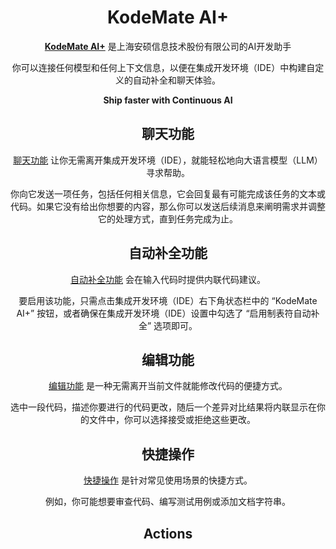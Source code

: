 <!-- Plugin description -->

<h1 align="center">KodeMate AI+</h1>

<div align="center">

[**KodeMate AI+**]() 是上海安硕信息技术股份有限公司的AI开发助手


你可以连接任何模型和任何上下文信息，以便在集成开发环境（IDE）中构建自定义的自动补全和聊天体验。

<p></p>

**Ship faster with Continuous AI**


## 聊天功能

[聊天功能]() 让你无需离开集成开发环境（IDE），就能轻松地向大语言模型（LLM）寻求帮助。

你向它发送一项任务，包括任何相关信息，它会回复最有可能完成该任务的文本或代码。如果它没有给出你想要的内容，那么你可以发送后续消息来阐明需求并调整它的处理方式，直到任务完成为止。


## 自动补全功能
[自动补全功能]() 会在输入代码时提供内联代码建议。

要启用该功能，只需点击集成开发环境（IDE）右下角状态栏中的 “KodeMate AI+” 按钮，或者确保在集成开发环境（IDE）设置中勾选了 “启用制表符自动补全” 选项即可。


## 编辑功能
[编辑功能]() 是一种无需离开当前文件就能修改代码的便捷方式。

选中一段代码，描述你要进行的代码更改，随后一个差异对比结果将内联显示在你的文件中，你可以选择接受或拒绝这些更改。

## 快捷操作

[快捷操作]() 是针对常见使用场景的快捷方式。

例如，你可能想要审查代码、编写测试用例或添加文档字符串。
## Actions


</div>



<!-- Plugin description end -->